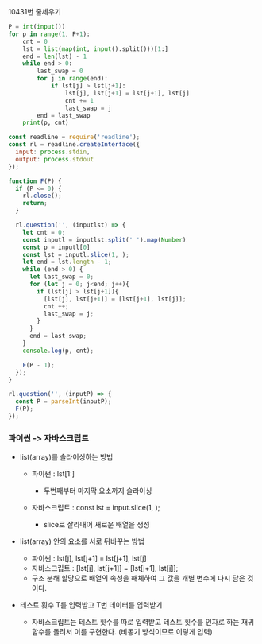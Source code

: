 10431번 줄세우기

```python
P = int(input())
for p in range(1, P+1):
    cnt = 0
    lst = list(map(int, input().split()))[1:]
    end = len(lst) - 1
    while end > 0:
        last_swap = 0
        for j in range(end):
            if lst[j] > lst[j+1]:
                lst[j], lst[j+1] = lst[j+1], lst[j]
                cnt += 1
                last_swap = j
        end = last_swap
    print(p, cnt)
```

```javascript
const readline = require('readline');
const rl = readline.createInterface({
  input: process.stdin,
  output: process.stdout
});

function F(P) {
  if (P <= 0) {
    rl.close();
    return;
  }

  rl.question('', (inputlst) => {
    let cnt = 0;
    const inputl = inputlst.split(' ').map(Number)
    const p = inputl[0]
    const lst = inputl.slice(1, );
    let end = lst.length - 1;
    while (end > 0) {
      let last_swap = 0;
      for (let j = 0; j<end; j++){
        if (lst[j] > lst[j+1]){
          [lst[j], lst[j+1]] = [lst[j+1], lst[j]];
          cnt ++;
          last_swap = j;
        }
      }
      end = last_swap;
    }
    console.log(p, cnt);

    F(P - 1);
  });
}

rl.question('', (inputP) => {
  const P = parseInt(inputP);
  F(P);
});
```

### 파이썬 -> 자바스크립트

- list(array)를 슬라이싱하는 방법
  
  - 파이썬 : lst[1:] 
    
    - 두번째부터 마지막 요소까지 슬라이싱
  
  - 자바스크립트 : const lst = input.slice(1, );
    
    - slice로 잘라내어 새로운 배열을 생성

- list(array) 안의 요소를 서로 뒤바꾸는 방법
  
  - 파이썬 : lst[j], lst[j+1] = lst[j+1], lst[j]
  - 자바스크립트 : [lst[j], lst[j+1]] = [lst[j+1], lst[j]];
  - 구조 분해 할당으로 배열의 속성을 해체하여 그 값을 개별 변수에 다시 담은 것이다.

- 테스트 횟수 T를 입력받고 T번 데이터를 입력받기
  
  - 자바스크립트는 테스트 횟수를 따로 입력받고 테스트 횟수를 인자로 하는 재귀함수를 돌려서 이를 구현한다. (비동기 방식이므로 이렇게 입력)
